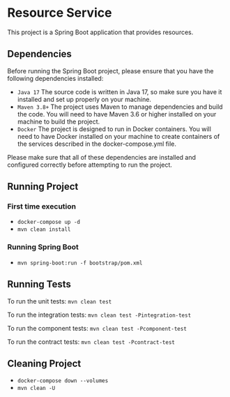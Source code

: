 # Resource Service

This project is a Spring Boot application that provides resources.

## Dependencies
Before running the Spring Boot project, please ensure that you have the following dependencies installed:

- `Java 17` The source code is written in Java 17, so make sure you have it installed and set up properly on your machine.
- `Maven 3.8+` The project uses Maven to manage dependencies and build the code. You will need to have Maven 3.6 or higher installed on your machine to build the project.
- `Docker` The project is designed to run in Docker containers. You will need to have Docker installed on your machine to create containers of the services described in the docker-compose.yml file.

Please make sure that all of these dependencies are installed and configured correctly before attempting to run the project.

## Running Project
### First time execution
- `docker-compose up -d`
- `mvn clean install`
### Running Spring Boot
- `mvn spring-boot:run -f bootstrap/pom.xml`

## Running Tests

To run the unit tests:
`mvn clean test`

To run the integration tests:
`mvn clean test -Pintegration-test`

To run the component tests:
`mvn clean test -Pcomponent-test`

To run the contract tests:
`mvn clean test -Pcontract-test`

## Cleaning Project
- `docker-compose down --volumes`
- `mvn clean -U`

